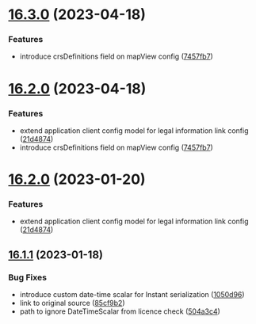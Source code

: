 # [16.3.0](https://github.com/terrestris/shogun/compare/v16.2.0...v16.3.0) (2023-04-18)


### Features

* introduce crsDefinitions field on mapView config ([7457fb7](https://github.com/terrestris/shogun/commit/7457fb77989fdb8865349e847594139e26f586b9))

# [16.2.0](https://github.com/terrestris/shogun/compare/v16.1.1...v16.2.0) (2023-04-18)


### Features

* extend application client config model for legal information link config ([21d4874](https://github.com/terrestris/shogun/commit/21d487488aa5f182c1b038c9e3627f39c3a8d6d9))
* introduce crsDefinitions field on mapView config ([7457fb7](https://github.com/terrestris/shogun/commit/7457fb77989fdb8865349e847594139e26f586b9))

# [16.2.0](https://github.com/terrestris/shogun/compare/v16.1.1...v16.2.0) (2023-01-20)


### Features

* extend application client config model for legal information link config ([21d4874](https://github.com/terrestris/shogun/commit/21d487488aa5f182c1b038c9e3627f39c3a8d6d9))

## [16.1.1](https://github.com/terrestris/shogun/compare/v16.1.0...v16.1.1) (2023-01-18)


### Bug Fixes

* introduce custom date-time scalar for Instant serialization ([1050d96](https://github.com/terrestris/shogun/commit/1050d966c565a3cdb2e703381e3ec572f016dae8))
* link to original source ([85cf9b2](https://github.com/terrestris/shogun/commit/85cf9b213f4a4b5f86a7ff4780131e916d8e1ea7))
* path to ignore DateTimeScalar from licence check ([504a3c4](https://github.com/terrestris/shogun/commit/504a3c4a2ea72db6b9c73a1bba422e7d3d6fbb4a))
